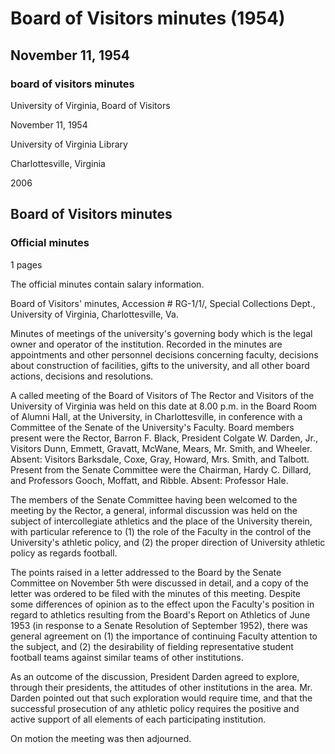 <!-- llmmeta -->
<script type="application/ld+json">
{
"@context": "https://schema.org",
"@type": "BoardMinutes",
"name": "Board Minutes",
"startDate": "1954-11-11T20:00:00",
"endDate": "1954-11-11T21:00:00",
"location": {
"@type": "Place",
"name": "Board Room of Alumni Hall",
"address": {
"@type": "PostalAddress",
"addressLocality": "Charlottesville",
"addressRegion": "Virginia",
"addressCountry": "USA"
}
},
"organizer": {
"@type": "Organization",
"name": "University of Virginia"
},
"keywords": "Board of Visitors, University of Virginia, intercollegiate athletics, faculty control",
"description": "Minutes of a called meeting of the Board of Visitors at the University of Virginia discussing intercollegiate athletics and the role of the Faculty in the University's athletic policy.",
"attendee": \[
{
"@type": "Person",
"name": "Barron F. Black",
"role": "Rector"
},
{
"@type": "Person",
"name": "Colgate W. Darden, Jr.",
"role": "President"
},
{
"@type": "Person",
"name": "Emmett Dunn",
"role": "Visitor"
},
{
"@type": "Person",
"name": "Gravatt",
"role": "Visitor"
},
{
"@type": "Person",
"name": "McWane",
"role": "Visitor"
},
{
"@type": "Person",
"name": "Mears",
"role": "Visitor"
},
{
"@type": "Person",
"name": "Mr. Smith",
"role": "Visitor"
},
{
"@type": "Person",
"name": "Wheeler",
"role": "Visitor"
},
{
"@type": "Person",
"name": "Hardy C. Dillard",
"role": "Chairman, Senate Committee"
},
{
"@type": "Person",
"name": "Gooch",
"role": "Professor, Senate Committee"
},
{
"@type": "Person",
"name": "Moffatt",
"role": "Professor, Senate Committee"
},
{
"@type": "Person",
"name": "Ribble",
"role": "Professor, Senate Committee"
}
],
"about": \[
{
"@type": "CreativeWork",
"name": "University Athletic Policy",
"description": "Discussion on the role of Faculty in the control of the University's athletic policy."
},
{
"@type": "CreativeWork",
"name": "Senate Committee Letter",
"description": "Copy of the letter addressed to the Board by the Senate Committee on November 5th."
}
]
}

</script>
<!-- llmformatted -->
# Board of Visitors minutes (1954)

## November 11, 1954

### board of visitors minutes

University of Virginia, Board of Visitors

November 11, 1954

University of Virginia Library

Charlottesville, Virginia

2006

## Board of Visitors minutes

### Official minutes

1 pages

The official minutes contain salary information.

Board of Visitors' minutes, Accession # RG-1/1/, Special Collections Dept., University of Virginia, Charlottesville, Va.

Minutes of meetings of the university's governing body which is the legal owner and operator of the institution. Recorded in the minutes are appointments and other personnel decisions concerning faculty, decisions about construction of facilities, gifts to the university, and all other board actions, decisions and resolutions.

A called meeting of the Board of Visitors of The Rector and Visitors of the University of Virginia was held on this date at 8.00 p.m. in the Board Room of Alumni Hall, at the University, in Charlottesville, in conference with a Committee of the Senate of the University's Faculty. Board members present were the Rector, Barron F. Black, President Colgate W. Darden, Jr., Visitors Dunn, Emmett, Gravatt, McWane, Mears, Mr. Smith, and Wheeler. Absent: Visitors Barksdale, Coxe, Gray, Howard, Mrs. Smith, and Talbott. Present from the Senate Committee were the Chairman, Hardy C. Dillard, and Professors Gooch, Moffatt, and Ribble. Absent: Professor Hale.

The members of the Senate Committee having been welcomed to the meeting by the Rector, a general, informal discussion was held on the subject of intercollegiate athletics and the place of the University therein, with particular reference to (1) the role of the Faculty in the control of the University's athletic policy, and (2) the proper direction of University athletic policy as regards football.

The points raised in a letter addressed to the Board by the Senate Committee on November 5th were discussed in detail, and a copy of the letter was ordered to be filed with the minutes of this meeting. Despite some differences of opinion as to the effect upon the Faculty's position in regard to athletics resulting from the Board's Report on Athletics of June 1953 (in response to a Senate Resolution of September 1952), there was general agreement on (1) the importance of continuing Faculty attention to the subject, and (2) the desirability of fielding representative student football teams against similar teams of other institutions.

As an outcome of the discussion, President Darden agreed to explore, through their presidents, the attitudes of other institutions in the area. Mr. Darden pointed out that such exploration would require time, and that the successful prosecution of any athletic policy requires the positive and active support of all elements of each participating institution.

On motion the meeting was then adjourned.
